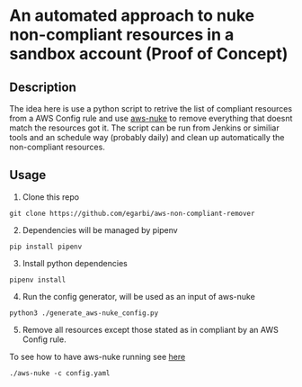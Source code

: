 # An automated approach to nuke non-compliant resources in a sandbox account (Proof of Concept)

## Description
The idea here is use a python script to retrive the list of compliant resources from a AWS Config rule
and use [aws-nuke](https://github.com/rebuy-de/aws-nuke) to remove everything that doesnt match
the resources got it.
The script can be run from Jenkins or similiar tools and an schedule way (probably daily)
and clean up automatically the non-compliant resources.

## Usage
1. Clone this repo
```
git clone https://github.com/egarbi/aws-non-compliant-remover
```
2. Dependencies will be managed by pipenv
```
pip install pipenv
```
3. Install python dependencies
```
pipenv install
```
4. Run the config generator, will be used as an input of aws-nuke
```
python3 ./generate_aws-nuke_config.py
```
5. Remove all resources except those stated as in compliant by an AWS Config rule.

To see how to have aws-nuke running see [here](https://github.com/rebuy-de/aws-nuke#install)
```
./aws-nuke -c config.yaml
```
